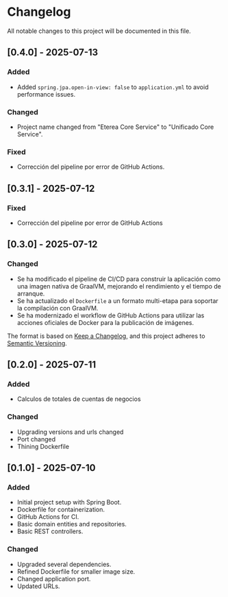 # Changelog

All notable changes to this project will be documented in this file.

## [0.4.0] - 2025-07-13

### Added
- Added `spring.jpa.open-in-view: false` to `application.yml` to avoid performance issues.

### Changed
- Project name changed from "Eterea Core Service" to "Unificado Core Service".

### Fixed
- Corrección del pipeline por error de GitHub Actions.

## [0.3.1] - 2025-07-12

### Fixed
- Corrección del pipeline por error de GitHub Actions

## [0.3.0] - 2025-07-12

### Changed
- Se ha modificado el pipeline de CI/CD para construir la aplicación como una imagen nativa de GraalVM, mejorando el rendimiento y el tiempo de arranque.
- Se ha actualizado el `Dockerfile` a un formato multi-etapa para soportar la compilación con GraalVM.
- Se ha modernizado el workflow de GitHub Actions para utilizar las acciones oficiales de Docker para la publicación de imágenes.

The format is based on [Keep a Changelog](https://keepachangelog.com/en/1.0.0/),
and this project adheres to [Semantic Versioning](https://semver.org/spec/v2.0.0.html).

## [0.2.0] - 2025-07-11

### Added
- Calculos de totales de cuentas de negocios

### Changed
- Upgrading versions and urls changed
- Port changed
- Thining Dockerfile

## [0.1.0] - 2025-07-10

### Added
- Initial project setup with Spring Boot.
- Dockerfile for containerization.
- GitHub Actions for CI.
- Basic domain entities and repositories.
- Basic REST controllers.

### Changed
- Upgraded several dependencies.
- Refined Dockerfile for smaller image size.
- Changed application port.
- Updated URLs.